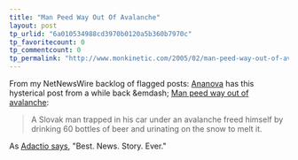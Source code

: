 ```yaml
---
title: "Man Peed Way Out Of Avalanche"
layout: post
tp_urlid: "6a010534988cd3970b0120a5b360b7970c"
tp_favoritecount: 0
tp_commentcount: 0
tp_permalink: "http://www.monkinetic.com/2005/02/man-peed-way-out-of-avalanche.html"
---
```

From my NetNewsWire backlog of flagged posts: <a href="http://www.ananova.com">Ananova</a> has this hysterical post from a while back &emdash; <a href="http://www.ananova.com/news/story/sm_1261997.html?menu">Man peed way out of avalanche</a>:

>A Slovak man trapped in his car under an avalanche freed himself by drinking 60 bottles of beer and urinating on the snow to melt it.

As <a href="http://adactio.com/journal/display.php/20050129222112.xml">Adactio says</a>, "Best. News. Story. Ever."
